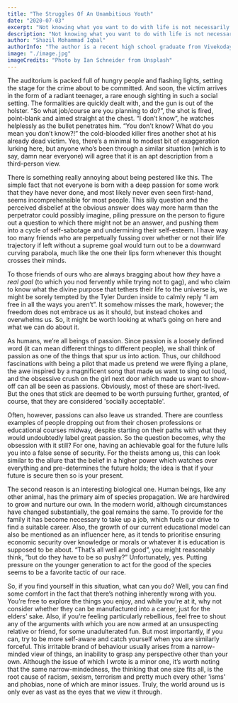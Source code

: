 ```yaml
---
title: "The Struggles Of An Unambitious Youth"
date: "2020-07-03"
excerpt: "Not knowing what you want to do with life is not necessarily a bad thing."
description: "Not knowing what you want to do with life is not necessarily a bad thing."
author: "Shazil Mohammad Iqbal"
authorInfo: "The author is a recent high school graduate from Vivekodayam Boys' Higher Secondary School, Thrissur, Kerala."
image: "./image.jpg"
imageCredits: "Photo by Ian Schneider from Unsplash"
---
```


The auditorium is packed full of hungry people and flashing lights, setting the stage for the crime about to be committed. And soon, the victim arrives in the form of a radiant teenager, a rare enough sighting in such a social setting. The formalities are quickly dealt with, and the gun is out of the holster. “So what job/course are you planning to do?”, the shot is fired, point-blank and aimed straight at the chest. “I don’t know”, he watches helplessly as the bullet penetrates him. “You don’t know? What do you mean you don’t know?!” the cold-blooded killer fires another shot at his already dead victim. Yes, there’s a minimal to modest bit of exaggeration lurking here, but anyone who’s been through a similar situation (which is to say, damn near everyone) will agree that it is an apt description from a third-person view.

There is something really annoying about being pestered like this. The simple fact that not everyone is born with a deep passion for some work that they have never done, and most likely never even seen first-hand, seems incomprehensible for most people. This silly question and the perceived disbelief at the obvious answer does way more harm than the perpetrator could possibly imagine, piling pressure on the person to figure out a question to which there might not be an answer, and pushing them into a cycle of self-sabotage and undermining their self-esteem. I have way too many friends who are perpetually fussing over whether or not their life trajectory if left without a supreme goal would turn out to be a downward curving parabola, much like the one their lips form whenever this thought crosses their minds.

To those friends of ours who are always bragging about how _they_ have a _real goal_ (to which you nod fervently while trying not to gag), and who claim to know what the divine purpose that tethers their life to the universe is, we might be sorely tempted by the Tyler Durden inside to calmly reply “I am free in all the ways you aren’t”. It somehow misses the mark, however; the freedom does not embrace us as it should, but instead chokes and overwhelms us. So, it might be worth looking at what’s going on here and what we can do about it.

As humans, we’re all beings of passion. Since passion is a loosely defined word (it can mean different things to different people), we shall think of passion as one of the things that spur us into action. Thus, our childhood fascinations with being a pilot that made us pretend we were flying a plane, the awe inspired by a magnificent song that made us want to sing out loud, and the obsessive crush on the girl next door which made us want to show-off can all be seen as passions. Obviously, most of these are short-lived. But the ones that stick are deemed to be worth pursuing further, granted, of course, that they are considered 'socially acceptable'.

Often, however, passions can also leave us stranded. There are countless examples of people dropping out from their chosen professions or educational courses midway, despite starting on their paths with what they would undoubtedly label great passion. So the question becomes, why the obsession with it still? For one, having an achievable goal for the future lulls you into a false sense of security. For the theists among us, this can look similar to the allure that the belief in a higher power which watches over everything and pre-determines the future holds; the idea is that if your future is secure then so is your present.

The second reason is an interesting biological one. Human beings, like any other animal, has the primary aim of species propagation. We are hardwired to grow and nurture our own. In the modern world, although circumstances have changed substantially, the goal remains the same. To provide for the family it has become necessary to take up a job, which fuels our drive to find a suitable career. Also, the growth of our current educational model can also be mentioned as an influencer here, as it tends to prioritise ensuring economic security over knowledge or morals or whatever it is education is supposed to be about. “That’s all well and good”, you might reasonably think, “but do they have to be so pushy?” Unfortunately, yes. Putting pressure on the younger generation to act for the good of the species seems to be a favorite tactic of our race.

So, if you find yourself in this situation, what can you do? Well, you can find some comfort in the fact that there’s nothing inherently wrong with you. You’re free to explore the things you enjoy, and while you’re at it, why not consider whether they can be manufactured into a career, just for the elders’ sake. Also, if you’re feeling particularly rebellious, feel free to shout any of the arguments with which you are now armed at an unsuspecting relative or friend, for some unadulterated fun. But most importantly, if you can, try to be more self-aware and catch yourself when you are similarly forceful. This irritable brand of behaviour usually arises from a narrow-minded view of things, an inability to grasp any perspective other than your own. Although the issue of which I wrote is a minor one, it’s worth noting that the same narrow-mindedness, the thinking that one size fits all, is the root cause of racism, sexism, terrorism and pretty much every other 'isms' and phobias, none of which are minor issues. Truly, the world around us is only ever as vast as the eyes that we view it through.
